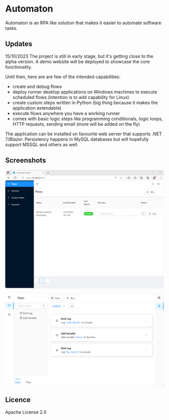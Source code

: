 # Automaton

Automaton is an RPA like solution that makes it easier to automate software tasks.

## Updates

15/10/2023 
The project is still in early stage, but it's getting close to the alpha version. A demo website will be deployed to showcase the core functionality.

Until then, here are are few of the intended capabilities:
- create and debug flows
- deploy runner desktop applications on Windows machines to execute scheduled flows (intention is to add capability for Linux)
- create custom steps written in Python (big thing because it makes the application extendable)
- execute flows anywhere you have a working runner
- comes with basic logic steps like programming conditionals, logic loops, HTTP requests, sending email (more will be added on the fly)

The application can be installed on favourite web server that supports .NET 7/Blazor. Persistency happens in MySQL databases but will hopefully support MSSQL and others as well.

## Screenshots

![Screenshot 02](/screenshots/Screenshot-2023-10-16-001341.png?raw=true "Automaton Studio Flows")

![Screenshot 01](/screenshots/Screenshot-2022-05-27-103012.png?raw=true "Automaton Studio Designer")

## Licence

Apache License 2.0
